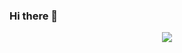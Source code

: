 ### Hi there 👋

<p align="center">
  <a href="https://github-readme-stats.vercel.app/api?username=oriolac&show_icons=true&theme=react">
    <img src="https://github-readme-stats.vercel.app/api?username=oriolac&show_icons=true&theme=react" />
  </a> 
</p>
<!--
**Oriolac/oriolac** is a ✨ _special_ ✨ repository because its `README.md` (this file) appears on your GitHub profile.

Here are some ideas to get you started:

- 🔭 I’m currently working on ...
- 🌱 I’m currently learning ...
- 👯 I’m looking to collaborate on ...
- 🤔 I’m looking for help with ...
- 💬 Ask me about ...
- 📫 How to reach me: ...
- 😄 Pronouns: ...
- ⚡ Fun fact: ...
-->
